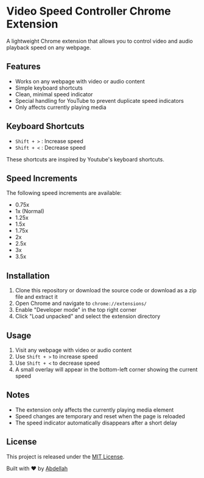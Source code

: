 # Video Speed Controller Chrome Extension

A lightweight Chrome extension that allows you to control video and audio playback speed on any webpage.

## Features

- Works on any webpage with video or audio content
- Simple keyboard shortcuts
- Clean, minimal speed indicator
- Special handling for YouTube to prevent duplicate speed indicators
- Only affects currently playing media

## Keyboard Shortcuts

- `Shift + >` : Increase speed
- `Shift + <` : Decrease speed

These shortcuts are inspired by Youtube's keyboard shortcuts.

## Speed Increments

The following speed increments are available:
- 0.75x
- 1x (Normal)
- 1.25x
- 1.5x
- 1.75x
- 2x
- 2.5x
- 3x
- 3.5x

## Installation

1. Clone this repository or download the source code or download as a zip file and extract it
2. Open Chrome and navigate to `chrome://extensions/`
3. Enable "Developer mode" in the top right corner
4. Click "Load unpacked" and select the extension directory

## Usage

1. Visit any webpage with video or audio content
2. Use `Shift + >` to increase speed
3. Use `Shift + <` to decrease speed
4. A small overlay will appear in the bottom-left corner showing the current speed

## Notes

- The extension only affects the currently playing media element
- Speed changes are temporary and reset when the page is reloaded
- The speed indicator automatically disappears after a short delay

## License

This project is released under the [MIT License](https://opensource.org/licenses/MIT).


Built with ❤️ by [Abdellah](https://twitter.com/_hariti)